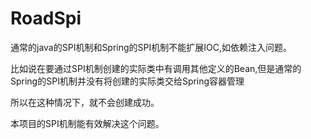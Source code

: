 # RoadSpi
通常的java的SPI机制和Spring的SPI机制不能扩展IOC,如依赖注入问题。

比如说在要通过SPI机制创建的实际类中有调用其他定义的Bean,但是通常的Spring的SPI机制并没有将创建的实际类交给Spring容器管理

所以在这种情况下，就不会创建成功。

本项目的SPI机制能有效解决这个问题。
